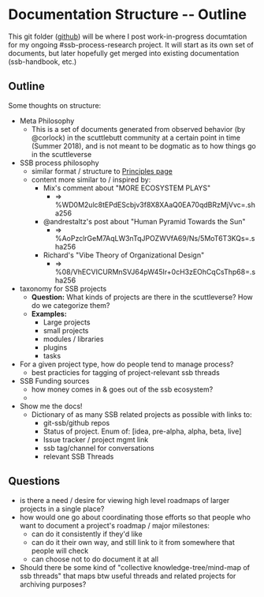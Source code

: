Documentation Structure -- Outline
==================================

This git folder ([github](https://github.com/clevinson/ssb-process-research/blob/master/documentation)) will be where I post work-in-progress documtation for my ongoing #ssb-process-research project. It will start as its own set of documents, but later hopefully get merged into existing documentation (ssb-handbook, etc.)

## Outline

Some thoughts on structure:

- Meta Philosophy
  - This is a set of documents generated from observed behavior (by @corlock) in the scuttlebutt community at a certain point in time (Summer 2018), and is not meant to be dogmatic as to how things go in the scuttleverse
- SSB process philosophy
  - similar format / structure to [Principles page](https://www.scuttlebutt.nz/principles.html)
  - content more similar to / inspired by:
    - Mix's comment about "MORE ECOSYSTEM PLAYS"
      - => %WD0M2ulc8tEPdEScbjv3f8X8XAaQ0EA70qdBRzMjVvc=.sha256
    - @andrestaltz's post about "Human Pyramid Towards the Sun"
      - => %AoPzclrGeM7AqLW3nTqJPOZWVfA69/Ns/5MoT6T3KQs=.sha256
    - Richard's "Vibe Theory of Organizational Design"
      - => %08/VhECVICURMnSVJ64pW45Ir+0cH3zEOhCqCsThp68=.sha256
- taxonomy for SSB projects
  - **Question:** What kinds of projects are there in the scuttleverse? How do we categorize them?
  - **Examples:**
    - Large projects
    - small projects
    - modules / libraries
    - plugins
    - tasks
- For a given project type, how do people tend to manage process?
  - best practicies for tagging of project-relevant ssb threads
- SSB Funding sources
  - how money comes in & goes out of the ssb ecosystem?
  - 
- Show me the docs!
  - Dictionary of as many SSB related projects as possible with links to:
    - git-ssb/github repos
    - Status of project. Enum of: [idea, pre-alpha, alpha, beta, live]
    - Issue tracker / project mgmt link
    - ssb tag/channel for conversations
    - relevant SSB Threads

## Questions

- is there a need / desire for viewing high level roadmaps of larger projects in a single place?
- how would one go about coordinating those efforts so that people who want to document a project's roadmap / major milestones:
  - can do it consistently if they'd like
  - can do it their own way, and still link to it from somewhere that people will check
  - can choose not to do document it at all
- Should there be some kind of "collective knowledge-tree/mind-map of ssb threads" that maps btw useful threads and related projects for archiving purposes?
